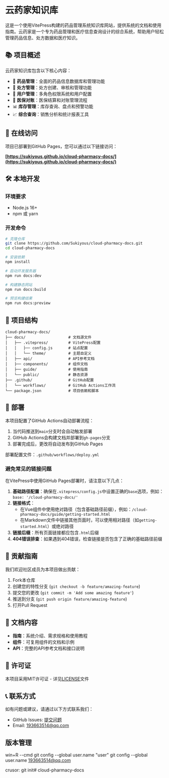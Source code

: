 # 云药家知识库

这是一个使用VitePress构建的药品管理系统知识库网站，提供系统的文档和使用指南。云药家是一个专为药品管理和医疗信息查询设计的综合系统，帮助用户轻松管理药品信息、处方数据和医疗知识。

## 📚 项目概述

云药家知识库包含以下核心内容：

- 💊 **药品管理**：全面的药品信息数据库和管理功能
- 📝 **处方管理**：处方创建、审核和管理功能
- 👥 **用户管理**：多角色权限系统和用户配置
- 🏥 **医保对账**：医保结算和对账管理流程
- 📊 **库存管理**：库存查询、盘点和预警功能
- 📈 **综合查询**：销售分析和统计报表工具

## 🔗 在线访问

项目已部署到GitHub Pages，您可以通过以下链接访问：

**[https://sukiyous.github.io/cloud-pharmacy-docs/](https://sukiyous.github.io/cloud-pharmacy-docs/)**

## 🛠️ 本地开发

### 环境要求

- Node.js 16+
- npm 或 yarn

### 开发命令

```bash
# 克隆仓库
git clone https://github.com/Sukiyous/cloud-pharmacy-docs.git
cd cloud-pharmacy-docs

# 安装依赖
npm install

# 启动开发服务器
npm run docs:dev

# 构建静态网站
npm run docs:build

# 预览构建结果
npm run docs:preview
```

## 📂 项目结构

```
cloud-pharmacy-docs/
├── docs/                   # 文档源文件
│   ├── .vitepress/         # VitePress配置
│   │   ├── config.js       # 站点配置
│   │   └── theme/          # 主题自定义
│   ├── api/                # API参考文档
│   ├── components/         # 组件文档
│   ├── guide/              # 使用指南
│   └── public/             # 静态资源
├── .github/                # GitHub配置
│   └── workflows/          # GitHub Actions工作流
└── package.json            # 项目依赖和脚本
```

## 🚀 部署

本项目配置了GitHub Actions自动部署流程：

1. 当代码推送到`main`分支时会自动触发部署
2. GitHub Actions会构建文档并部署到`gh-pages`分支
3. 部署完成后，更改将自动发布到GitHub Pages

部署配置文件：`.github/workflows/deploy.yml`

### 避免常见的链接问题

在VitePress中使用GitHub Pages部署时，请注意以下几点：

1. **基础路径配置**：确保在`.vitepress/config.js`中设置正确的`base`选项，例如：`base: '/cloud-pharmacy-docs/'`
2. **链接格式**：
   - 在Vue组件中使用绝对路径（包含基础路径前缀），例如：`/cloud-pharmacy-docs/guide/getting-started.html`
   - 在Markdown文件中链接其他页面时，可以使用相对路径（如`getting-started.html`）或绝对路径
3. **链接后缀**：所有页面链接都应包含`.html`后缀
4. **404错误排查**：如果遇到404错误，检查链接是否包含了正确的基础路径前缀

## 🤝 贡献指南

我们欢迎社区成员为本项目做出贡献：

1. Fork本仓库
2. 创建您的特性分支 (`git checkout -b feature/amazing-feature`)
3. 提交您的更改 (`git commit -m 'Add some amazing feature'`)
4. 推送到分支 (`git push origin feature/amazing-feature`)
5. 打开Pull Request

## 📖 文档内容

- **指南**：系统介绍、需求规格和使用教程
- **组件**：可复用组件的文档和示例
- **API**：完整的API参考文档和接口说明

## 📄 许可证

本项目采用MIT许可证 - 详见[LICENSE](LICENSE)文件

## 📞 联系方式

如有问题或建议，请通过以下方式联系我们：

- GitHub Issues: [提交问题](https://github.com/Sukiyous/cloud-pharmacy-docs/issues)
- Email: 193663514@qq.com

## 版本管理
win+R --cmd
git config --global user.name "user"
git config --global user.name 193663514@qq.com

crusor:
git init# cloud-pharmacy-docs
